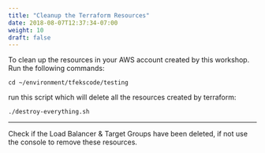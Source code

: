 ```yaml
---
title: "Cleanup the Terraform Resources"
date: 2018-08-07T12:37:34-07:00
weight: 10
draft: false
---
```

To clean up the resources in your AWS account created by this workshop.
Run the following commands:

```
cd ~/environment/tfekscode/testing
```

run this script which will delete all the resources created by terraform:

```
./destroy-everything.sh
```

-----

Check if the Load Balancer & Target Groups have been deleted, if not use the console to remove these resources.
